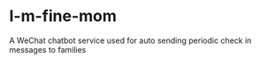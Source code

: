 # I-m-fine-mom
A WeChat chatbot service used for auto sending periodic check in messages to families
